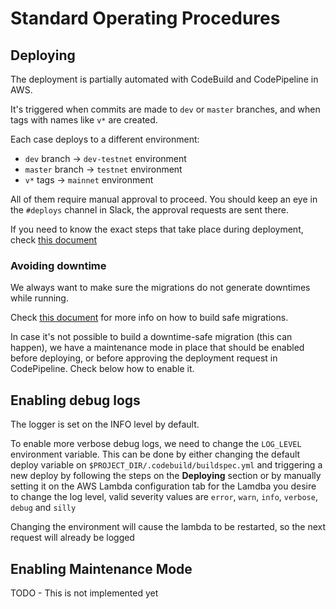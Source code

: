 # Standard Operating Procedures

## Deploying

The deployment is partially automated with CodeBuild and CodePipeline in AWS.

It's triggered when commits are made to `dev` or `master` branches, and when tags with names like `v*` are created.

Each case deploys to a different environment:
- `dev` branch -> `dev-testnet` environment
- `master` branch -> `testnet` environment
- `v*` tags -> `mainnet` environment

All of them require manual approval to proceed. You should keep an eye in the `#deploys` channel in Slack, the approval requests are sent there.

If you need to know the exact steps that take place during deployment, check [this document](2021-07-29-infrastructure-design.md#how-the-process-works)

### Avoiding downtime
We always want to make sure the migrations do not generate downtimes while running.

Check [this document](2021-07-29-infrastructure-design.md#avoiding-downtimes-during-schema-migrations) for more info on how to build safe migrations.

In case it's not possible to build a downtime-safe migration (this can happen), we have a maintenance mode in place that should be enabled before deploying, or before approving the deployment request in CodePipeline. Check below how to enable it.


## Enabling debug logs

The logger is set on the INFO level by default.

To enable more verbose debug logs, we need to change the `LOG_LEVEL` environment variable. This can be done by either changing the default deploy variable on `$PROJECT_DIR/.codebuild/buildspec.yml` and triggering a new deploy by following the steps on the **Deploying** section or by manually setting it on the AWS Lambda configuration tab for the Lamdba you desire to change the log level, valid severity values are `error`, `warn`, `info`, `verbose`, `debug` and `silly`

Changing the environment will cause the lambda to be restarted, so the next request will already be logged

## Enabling Maintenance Mode
TODO - This is not implemented yet
